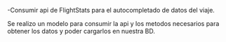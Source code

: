 -Consumir api de FlightStats para el autocompletado de datos del viaje.

  Se realizo un modelo para consumir la api y los metodos necesarios para obtener los datos y poder cargarlos en nuestra BD. 
